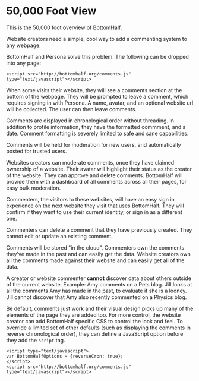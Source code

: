 # 50,000 Foot View

This is the 50,000 foot overview of BottomHalf.

Website creators need a simple, cool way to add a commenting system to any webpage.

BottomHalf and Persona solve this problem. The following can be dropped into any page:

    <script src="http://bottomhalf.org/comments.js" type="text/javascript"></script>

When some visits their website, they will see a comments section at the bottom of the
webpage. They will be prompted to leave a comment, which requires signing in with Persona.
A name, avatar, and an optional website url will be collected. The user can then leave comments.

Comments are displayed in chronological order without threading. In addition to profile information, they have the formatted commment, and a date. Comment formatting is severely limited to safe and sane capabilities.

Comments will be held for moderation for new users, and automatically posted for trusted users.

Websites creators can moderate comments, once they have claimed ownership of a website. Their avatar will highlight their status as the creator of the website. They can approve and delete comments. BottomHalf will provide them with a dashboard of all comments across all their pages, for easy bulk moderation.

Commenters, the visitors to these websites, will have an easy sign in experience on the next website they visit that uses BottomHalf. They will confirm if they want to use their current identity, or sign in as a different one.

Commenters can delete a comment that they have previously created. They cannot edit or update an existing comment.

Comments will be stored "in the cloud". Commenters own the comments they've made in the past and can easily get the data. Website creators own all the comments made against their website and can easily get all of the data.

A creator or website commenter **cannot** discover data about others outside of the current website. Example: Amy comments on a Pets blog. Jill looks at all the comments Amy has made in the past, to evaluate if she is a looney. Jill cannot discover that Amy also recently commented on a Physics blog.

Be default, comments just work and their visual design picks up many of the elements of the page they are added too. For more control, the website creator can add BottomHalf specific CSS to control the look and feel. To override a limited set of other defaults (such as displaying the comments in reverse chronological order), they can define a JavaScript option before they add the <code>script</code> tag.

    <script type="text/javascript">
    var BottomHalfOptions = {reverseCron: true};
    </script>
    <script src="http://bottomhalf.org/comments.js" type="text/javascript"></script>